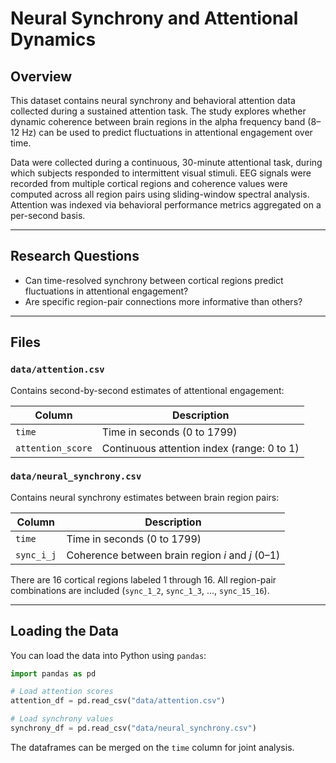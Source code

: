 # Neural Synchrony and Attentional Dynamics

## Overview

This dataset contains neural synchrony and behavioral attention data collected during a sustained attention task. The study explores whether dynamic coherence between brain regions in the alpha frequency band (8–12 Hz) can be used to predict fluctuations in attentional engagement over time.

Data were collected during a continuous, 30-minute attentional task, during which subjects responded to intermittent visual stimuli. EEG signals were recorded from multiple cortical regions and coherence values were computed across all region pairs using sliding-window spectral analysis. Attention was indexed via behavioral performance metrics aggregated on a per-second basis.

---

## Research Questions

* Can time-resolved synchrony between cortical regions predict fluctuations in attentional engagement?
* Are specific region-pair connections more informative than others?

---

## Files

### `data/attention.csv`

Contains second-by-second estimates of attentional engagement:

| Column            | Description                                |
| ----------------- | ------------------------------------------ |
| `time`            | Time in seconds (0 to 1799)                |
| `attention_score` | Continuous attention index (range: 0 to 1) |

### `data/neural_synchrony.csv`

Contains neural synchrony estimates between brain region pairs:

| Column     | Description                                      |
| ---------- | ------------------------------------------------ |
| `time`     | Time in seconds (0 to 1799)                      |
| `sync_i_j` | Coherence between brain region *i* and *j* (0–1) |

There are 16 cortical regions labeled 1 through 16. All region-pair combinations are included (`sync_1_2`, `sync_1_3`, ..., `sync_15_16`).

---

## Loading the Data

You can load the data into Python using `pandas`:

```python
import pandas as pd

# Load attention scores
attention_df = pd.read_csv("data/attention.csv")

# Load synchrony values
synchrony_df = pd.read_csv("data/neural_synchrony.csv")
```

The dataframes can be merged on the `time` column for joint analysis.
